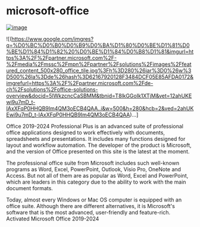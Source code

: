 # microsoft-office


[![image](https://i.imgur.com/0UUxzc9.png)]()

![(https://www.google.com/imgres?q=%D0%BC%D0%B0%D0%B9%D0%BA%D1%80%D0%BE%D1%81%D0%BE%D1%84%D1%82%20%D0%BE%D1%84%D0%B8%D1%81&imgurl=https%3A%2F%2Fpartner.microsoft.com%2F-%2Fmedia%2Fmssc%2Fmpn%2Fpartner%2Fsolutions%2Fimages%2Ffeatured_content_500x280_office_tile.jpg%3Fh%3D280%26iar%3D0%26w%3D500%26la%3Dde%26hash%3D62167920128F3484DCF05E85AFDA0172&imgrefurl=https%3A%2F%2Fpartner.microsoft.com%2Fde-ch%2Fsolutions%2Foffice-solutions-overview&docid=5IWkzcncCaSBMM&tbnid=T8lkGGoIk1XTjM&vet=12ahUKEwi9u7mD_t-IAxXFqP0HHQB9Im4QM3oECB4QAA..i&w=500&h=280&hcb=2&ved=2ahUKEwi9u7mD_t-IAxXFqP0HHQB9Im4QM3oECB4QAA)…]



Office 2019-2024 Professional Plus is an advanced suite of professional office applications designed to work effectively with documents, spreadsheets and presentations. It includes many functions designed for layout and workflow automation. The developer of the product is Microsoft, and the version of Office presented on this site is the latest at the moment.



The professional office suite from Microsoft includes such well-known programs as Word, Excel, PowerPoint, Outlook, Visio Pro, OneNote and Access. But not all of them are as popular as Word, Excel and PowerPoint, which are leaders in this category due to the ability to work with the main document formats.



Today, almost every Windows or Mac OS computer is equipped with an office suite. Although there are different alternatives, it is Microsoft's software that is the most advanced, user-friendly and feature-rich. Activated Microsoft Office 2019-2024
